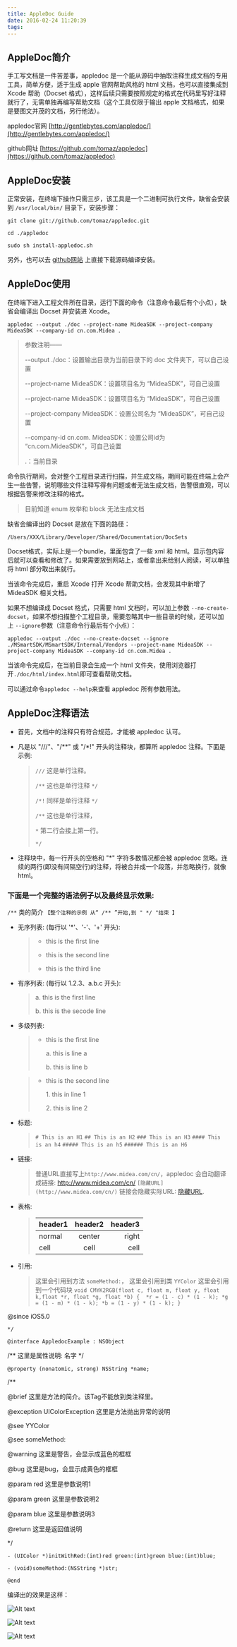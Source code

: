 ```yaml
---
title: AppleDoc Guide
date: 2016-02-24 11:20:39
tags:
---
```


## AppleDoc简介
手工写文档是一件苦差事，appledoc 是一个能从源码中抽取注释生成文档的专用工具，简单方便，适于生成 apple 官网帮助风格的 html 文档，也可以直接集成到 Xcode 帮助（Docset 格式），这样后续只需要按照规定的格式在代码里写好注释就行了，无需单独再编写帮助文档（这个工具仅限于输出 apple 文档格式，如果是要图文并茂的文档，另行他法）。
appledoc官网 [http://gentlebytes.com/appledoc/](http://gentlebytes.com/appledoc/)

github网址 [https://github.com/tomaz/appledoc](https://github.com/tomaz/appledoc)
## AppleDoc安装
正常安装，在终端下操作只需三步，该工具是一个二进制可执行文件，缺省会安装到 `/usr/local/bin/` 目录下，安装步骤：
`git clone git://github.com/tomaz/appledoc.git`<p>
`cd ./appledoc`<p>`sudo sh install-appledoc.sh`
另外，也可以去 [github网站](https://github.com/tomaz/appledoc) 上直接下载源码编译安装。## AppleDoc使用
在终端下进入工程文件所在目录，运行下面的命令（注意命令最后有个小点），缺省会编译出 Docset 并安装进 Xcode。
`appledoc --output ./doc --project-name MideaSDK --project-company MideaSDK --company-id cn.com.Midea . `>参数注明——<p>
--output ./doc：设置输出目录为当前目录下的 doc 文件夹下，可以自己设置<p>
--project-name MideaSDK：设置项目名为 “MideaSDK”，可自己设置<p>--project-name MideaSDK：设置项目名为 “MideaSDK”，可自己设置<p>--project-company MideaSDK：设置公司名为 “MideaSDK”，可自己设置<p>--company-id cn.com. MideaSDK：设置公司id为 “cn.com.MideaSDK”，可自己设置<p>
.：当前目录命令执行期间，会对整个工程目录进行扫描，并生成文档，期间可能在终端上会产生一些告警，说明哪些文件注释写得有问题或者无法生成文档，告警很直观，可以根据告警来修改注释的格式。
>目前知道 enum 枚举和 block 无法生成文档
缺省会编译出的 Docset 是放在下面的路径：`/Users/XXX/Library/Developer/Shared/Documentation/DocSets`
Docset格式，实际上是一个bundle，里面包含了一些 xml 和 html。显示包内容后就可以查看和修改了。如果需要放到网站上，或者拿出来给别人阅读，可以单独将 html 部分取出来就行。
当该命令完成后，重启 Xcode 打开 Xcode 帮助文档，会发现其中新增了 MideaSDK 相关文档。如果不想编译成 Docset 格式，只需要 html 文档时，可以加上参数 `--no-create-docset`，如果不想扫描整个工程目录，需要忽略其中一些目录的时候，还可以加上 `--ignore`参数（注意命令行最后有个小点）：`appledoc --output ./doc --no-create-docset --ignore ./MSmartSDK/MSmartSDK/Internal/Vendors --project-name MideaSDK --project-company MideaSDK --company-id cn.com.Midea . `当该命令完成后，在当前目录会生成一个 html 文件夹，使用浏览器打开`./doc/html/index.html`即可查看帮助文档。

可以通过命令`appledoc --help`来查看 appledoc 所有参数用法。## AppleDoc注释语法
* 首先，文档中的注释只有符合规范，才能被 appledoc 认可。
* 凡是以 "///"、"/**" 或 "/*!" 开头的注释块，都算所 appledoc 注释。下面是示例:
	> `///` 这是单行注释。<p>	> `/**` 这也是单行注释 `*/`<p>	> `/*!` 同样是单行注释 `*/`<p>	> `/**` 这也是单行注释，<p>	> `*` 第二行会接上第一行。<p>	> `*/`
* 注释块中，每一行开头的空格和 "*" 字符多数情况都会被 appledoc 忽略。连续的两行(即没有间隔空行)的注释，将被合并成一个段落，并忽略换行，就像 html。### 下面是一个完整的语法例子以及最终显示效果:

`/**` 类的简介 `【整个注释的示例 从“ /** ”开始,到 " */ "结束 】`
* 无序列表: (每行以 '*'、'-'、'+' 开头):
 	> * this is the first line<p>	> * this is the second line<p>	> * this is the third line<p> * 有序列表: (每行以 1.2.3、a.b.c 开头):
 	> a. this is the first line<p>	> b. this is the secode line<p> * 多级列表:
 	> * this is the first line<p>    	a. this is line a<p>    	b. this is line b<p>
    		> * this is the second line<p>    	1. this in line 1<p>    	2. this is line 2 * 标题:
	> `# This is an H1` 
	> `## This is an H2` 
	> `### This is an H3`
	> `#### This is an h4`	> `##### This is an h5` 
	> `###### This is an H6`	 * 链接:
	> 普通URL直接写上`http://www.midea.com/cn/`，appledoc 会自动翻译成链接: http://www.midea.com/cn/ 	> `[隐藏URL](http://www.midea.com/cn/)` 链接会隐藏实际URL: [隐藏URL](http://www.midea.com/cn/). * 表格:
	> | header1 | header2 | header3 | 	> |---------|:-------:|--------:| 	> | normal  |  center |  right  | 	> | cell    | cell    | cell    |
 	* 引用:
	> 这里会引用到方法 `someMethod:`，
	> 这里会引用到类 `YYColor` 	> 这里会引用到一个代码块     `void CMYK2RGB(float c, float m, float y, float k,float *r, float *g, float *b) {          *r = (1 - c) * (1 - k);         *g = (1 - m) * (1 - k);         *b = (1 - y) * (1 - k);     }`
     	
 @since iOS5.0 
 `*/`
`@interface AppledocExample : NSObject` 
/** 这里是属性说明: 名字 */
`@property (nonatomic, strong) NSString *name;` 
 /** 
  @brief 这里是方法的简介。该Tag不能放到类注释里。
  @exception UIColorException 这里是方法抛出异常的说明
  @see YYColor
  @see someMethod:
  @warning 这里是警告，会显示成蓝色的框框
  @bug 这里是bug，会显示成黄色的框框
  @param red   这里是参数说明1
  @param green 这里是参数说明2
  @param blue   这里是参数说明3
  @return  这里是返回值说明
  */
 `- (UIColor *)initWithRed:(int)red green:(int)green blue:(int)blue;` `- (void)someMethod:(NSString *)str;`
`@end`

编译出的效果是这样：
![Alt text](http://i12.tietuku.com/7642139687e0eb7e.png)

![Alt text](http://i13.tietuku.com/9f2ec1bb4e778b36.png)


![Alt text](http://i12.tietuku.com/d52c1219753b2f18.png)

